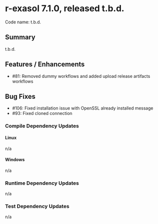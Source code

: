 # r-exasol 7.1.0, released t.b.d.

Code name: t.b.d.

## Summary 

t.b.d.

## Features / Enhancements

 - #81: Removed dummy workflows and added upload release artifacts workflows

## Bug Fixes
- #106: Fixed installation issue with OpenSSL already installed message
- #93: Fixed cloned connection

### Compile Dependency Updates

#### Linux
n/a

#### Windows
n/a

### Runtime Dependency Updates
n/a

### Test Dependency Updates
n/a